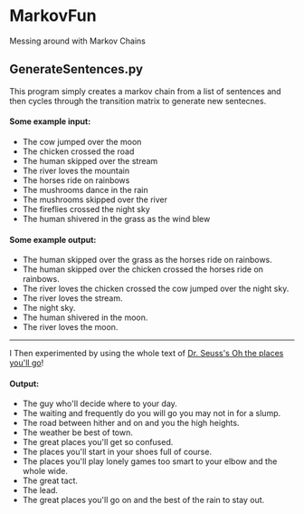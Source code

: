 # MarkovFun
Messing around with Markov Chains

## GenerateSentences.py
This program simply creates a markov chain from a list of sentences and then cycles through the transition matrix to generate new sentecnes.

#### Some example input:
- The cow jumped over the moon
- The chicken crossed the road
- The human skipped over the stream
- The river loves the mountain
- The horses ride on rainbows
- The mushrooms dance in the rain
- The mushrooms skipped over the river
- The fireflies crossed the night sky
- The human shivered in the grass as the wind blew

#### Some example output:
- The human skipped over the grass as the horses ride on rainbows.
- The human skipped over the chicken crossed the horses ride on rainbows.
- The river loves the chicken crossed the cow jumped over the night sky.
- The river loves the stream.
- The night sky.
- The human shivered in the moon.
- The river loves the moon.

---

I Then experimented by using the whole text of [Dr. Seuss's Oh the places you'll go](http://denuccio.net/ohplaces.html)!

#### Output:
- The guy who'll decide where to your day.
- The waiting and frequently do you will go you may not in for a slump.
- The road between hither and on and you the high heights.
- The weather be best of town.
- The great places you'll get so confused.
- The places you'll start in your shoes full of course.
- The places you'll play lonely games too smart to your elbow and the whole wide.
- The great tact.
- The lead.
- The great places you'll go on and the best of the rain to stay out.

